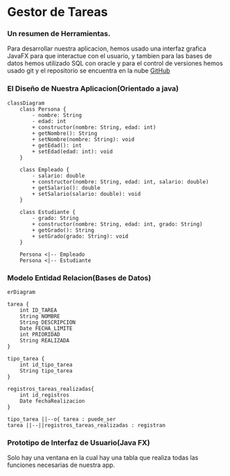 # Gestor de Tareas
### Un resumen de Herramientas.

Para desarrollar nuestra aplicacion, hemos usado una interfaz grafica JavaFX para que interactue con el usuario, y tambien para las bases de datos hemos utilizado SQL con oracle y para el control de versiones hemos usado git y el repositorio se encuentra en la nube [GitHub](https://github.com/rifi45/Gestor-Tareas)

### El Diseño de Nuestra Aplicacion(Orientado a java)
```mermaid
classDiagram
    class Persona {
        - nombre: String
        - edad: int
        + constructor(nombre: String, edad: int)
        + getNombre(): String
        + setNombre(nombre: String): void
        + getEdad(): int
        + setEdad(edad: int): void
    }

    class Empleado {
        - salario: double
        + constructor(nombre: String, edad: int, salario: double)
        + getSalario(): double
        + setSalario(salario: double): void
    }

    class Estudiante {
        - grado: String
        + constructor(nombre: String, edad: int, grado: String)
        + getGrado(): String
        + setGrado(grado: String): void
    }

    Persona <|-- Empleado
    Persona <|-- Estudiante
```
### Modelo Entidad Relacion(Bases de Datos)
```mermaid
erDiagram

tarea {
    int ID_TAREA
    String NOMBRE
    String DESCRIPCION
    Date FECHA_LIMITE
    int PRIORIDAD
    String REALIZADA
}

tipo_tarea {
    int id_tipo_tarea
    String tipo_tarea
}

registros_tareas_realizadas{
    int id_registros
    Date fechaRealizacion
}

tipo_tarea ||--o{ tarea : puede_ser
tarea ||--||registros_tareas_realizadas : registran
```
### Prototipo de Interfaz de Usuario(Java FX)

Solo hay una ventana en la cual hay una tabla que realiza todas las funciones necesarias de nuestra app.